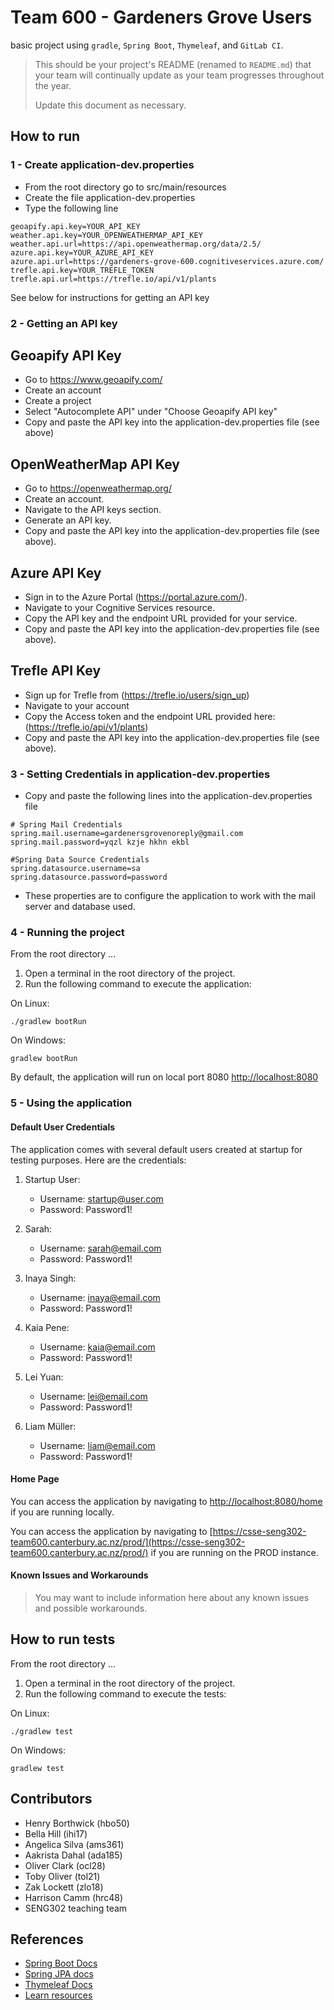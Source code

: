 # Team 600 - Gardeners Grove Users
basic project using ```gradle```, ```Spring Boot```, ```Thymeleaf```, and ```GitLab CI```.

> This should be your project's README (renamed to `README.md`) that your team will continually update as your team progresses throughout the year.
>
> Update this document as necessary.

## How to run
### 1 - Create application-dev.properties

- From the root directory go to src/main/resources
- Create the file application-dev.properties
- Type the following line
```
geoapify.api.key=YOUR_API_KEY
weather.api.key=YOUR_OPENWEATHERMAP_API_KEY
weather.api.url=https://api.openweathermap.org/data/2.5/
azure.api.key=YOUR_AZURE_API_KEY
azure.api.url=https://gardeners-grove-600.cognitiveservices.azure.com/
trefle.api.key=YOUR_TREFLE_TOKEN
trefle.api.url=https://trefle.io/api/v1/plants
```
See below for instructions for getting an API key

### 2 - Getting an API key

## Geoapify API Key

- Go to https://www.geoapify.com/
- Create an account
- Create a project
- Select "Autocomplete API" under "Choose Geoapify API key"
- Copy and paste the API key into the application-dev.properties file (see above)

## OpenWeatherMap API Key

- Go to https://openweathermap.org/
- Create an account.
- Navigate to the API keys section.
- Generate an API key.
- Copy and paste the API key into the application-dev.properties file (see above).

## Azure API Key

- Sign in to the Azure Portal (https://portal.azure.com/).
- Navigate to your Cognitive Services resource.
- Copy the API key and the endpoint URL provided for your service.
- Copy and paste the API key into the application-dev.properties file (see above).

## Trefle API Key

- Sign up for Trefle from (https://trefle.io/users/sign_up)
- Navigate to your account
- Copy the Access token and the endpoint URL provided here: (https://trefle.io/api/v1/plants)
- Copy and paste the API key into the application-dev.properties file (see above).


### 3 - Setting Credentials in application-dev.properties

- Copy and paste the following lines into the application-dev.properties file
```
# Spring Mail Credentials
spring.mail.username=gardenersgrovenoreply@gmail.com
spring.mail.password=yqzl kzje hkhn ekbl

#Spring Data Source Credentials
spring.datasource.username=sa
spring.datasource.password=password
```
- These properties are to configure the application to work with the mail server and database used.

### 4 - Running the project
From the root directory ...

1. Open a terminal in the root directory of the project.
2. Run the following command to execute the application:

On Linux:
```
./gradlew bootRun
```

On Windows:
```
gradlew bootRun
```

By default, the application will run on local port 8080 [http://localhost:8080](http://localhost:8080)

### 5 - Using the application

#### Default User Credentials
The application comes with several default users created at startup for testing purposes. Here are the credentials:

1. Startup User:
    - Username: startup@user.com
    - Password: Password1!

2. Sarah:
    - Username: sarah@email.com
    - Password: Password1!

3. Inaya Singh:
    - Username: inaya@email.com
    - Password: Password1!

4. Kaia Pene:
    - Username: kaia@email.com
    - Password: Password1!

5. Lei Yuan:
    - Username: lei@email.com
    - Password: Password1!

6. Liam Müller:
    - Username: liam@email.com
    - Password: Password1!

#### Home Page
You can access the application by navigating to [http://localhost:8080/home](http://localhost:8080/home) if you are running locally.

You can access the application by navigating to [https://csse-seng302-team600.canterbury.ac.nz/prod/](https://csse-seng302-team600.canterbury.ac.nz/prod/) if you are running on the PROD instance.

#### Known Issues and Workarounds
> You may want to include information here about any known issues and possible workarounds.

## How to run tests
From the root directory ...

1. Open a terminal in the root directory of the project.
2. Run the following command to execute the tests:

On Linux:
```
./gradlew test
```

On Windows:
```
gradlew test
```

## Contributors

- Henry Borthwick (hbo50)
- Bella Hill (ihi17)
- Angelica Silva (ams361)
- Aakrista Dahal (ada185)
- Oliver Clark (ocl28)
- Toby Oliver (tol21)
- Zak Lockett (zlo18)
- Harrison Camm (hrc48)
- SENG302 teaching team

## References

- [Spring Boot Docs](https://docs.spring.io/spring-boot/docs/current/reference/htmlsingle/)
- [Spring JPA docs](https://docs.spring.io/spring-data/jpa/docs/current/reference/html/)
- [Thymeleaf Docs](https://www.thymeleaf.org/documentation.html)
- [Learn resources](https://learn.canterbury.ac.nz/course/view.php?id=17797&section=8)
